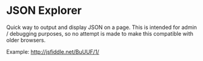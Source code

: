# JSON Explorer

Quick way to output and display JSON on a page. This is intended for admin / debugging purposes, so no attempt is made to make this compatible with older browsers. 

Example: 
http://jsfiddle.net/BuUUF/1/